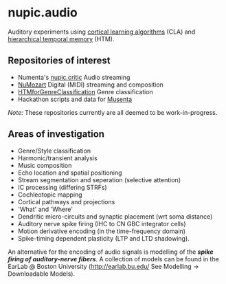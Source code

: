 # nupic.audio

Auditory experiments using [cortical learning algorithms](https://scholar.google.co.uk/scholar?q=cortical+learning+algorithms&hl=en&as_sdt=0&as_vis=1&oi=scholart&sa=X&ei=fYM6VZHVMIfqaIPcgNAI&ved=0CB4QgQMwAA) (CLA) and [hierarchical temporal memory](https://scholar.google.co.uk/scholar?q=hierarchical+temporal+memory&hl=en&as_sdt=0&as_vis=1&oi=scholart&sa=X&ei=1IM6Vfy6AZKO7AbSnYDgAQ&sqi=2&ved=0CB4QgQMwAA) (HTM).

## Repositories of interest

- Numenta's [nupic.critic](https://github.com/numenta/nupic.critic) Audio streaming
- [NuMozart](https://github.com/passiweinberger/NuMozart) Digital (MIDI) streaming and composition
- [HTMforGenreClassification](https://github.com/nupic.community/nupic.audio/HTMforGenreClassification) Genre classification
- Hackathon scripts and data for [Musenta](https://github.com/jinpan/Musenta)

_Note:_ These repositories currently are all deemed to be work-in-progress.

## Areas of investigation

- Genre/Style classification
- Harmonic/transient analysis
- Music composition
- Echo location and spatial positioning
- Stream segmentation and seperation (selective attention)
- IC processing (differing STRFs)
- Cochleotopic mapping
- Cortical pathways and projections
- 'What' and 'Where'
- Dendritic micro-circuits and synaptic placement (wrt soma distance)
- Auditory nerve spike firing (IHC to CN GBC integrator cells)
- Motion derivative encoding (in the time-frequency domain)
- Spike-timing dependent plasticity (LTP and LTD shadowing).

An alternative for the encoding of audio signals is modelling of the _**spike firing of auditory-nerve fibers**_. A collection of models can be found in the EarLab @ Boston University (http://earlab.bu.edu/ See Modelling -> Downloadable Models).  
